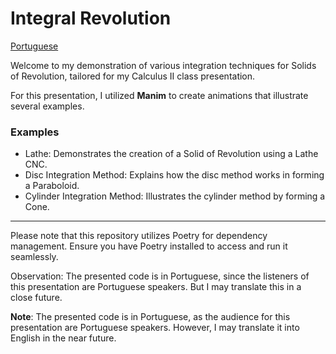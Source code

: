 # Integral Revolution

[Portuguese](./README.pt-br.md)

Welcome to my demonstration of various integration techniques for Solids of Revolution, tailored for my Calculus II class presentation.

For this presentation, I utilized **Manim** to create animations that illustrate several examples.

### Examples
* Lathe: Demonstrates the creation of a Solid of Revolution using a Lathe CNC.
* Disc Integration Method: Explains how the disc method works in forming a Paraboloid.
* Cylinder Integration Method: Illustrates the cylinder method by forming a Cone.

---

Please note that this repository utilizes Poetry for dependency management. Ensure you have Poetry installed to access and run it seamlessly.

Observation: The presented code is in Portuguese,
since the listeners of this presentation are Portuguese speakers. But I may translate this in a close future.

**Note**: The presented code is in Portuguese, as the audience for this presentation are Portuguese speakers. However, I may translate it into English in the near future.